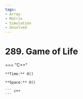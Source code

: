 ```yaml
---
tags:
- Array
- Matrix
- Simulation
- Unsolved
---
```



# 289. Game of Life

=== "C++"

    **Time:** O()

    **Space:** O()

    ``` c++
    ```